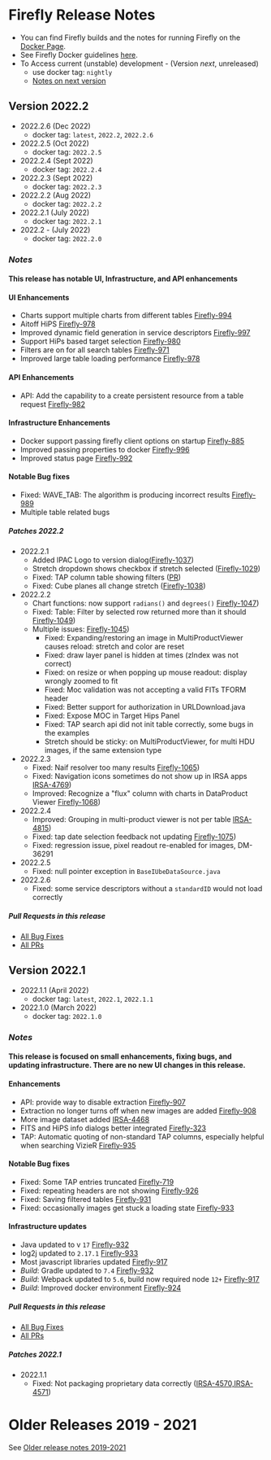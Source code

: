 # Firefly Release Notes

- You can find Firefly builds and the notes for running Firefly on the [Docker Page](https://hub.docker.com/r/ipac/firefly).
- See Firefly Docker guidelines [here](firefly-docker.md).
- To Access current (unstable) development - (Version _next_, unreleased) 
  - use docker tag: `nightly`
  - [Notes on next version](next-release-details.md)


## Version 2022.2 
- 2022.2.6 (Dec 2022)
  - docker tag: `latest`, `2022.2`, `2022.2.6`
- 2022.2.5 (Oct 2022)
  - docker tag: `2022.2.5`
- 2022.2.4 (Sept 2022)
  - docker tag: `2022.2.4`
- 2022.2.3 (Sept 2022)
  - docker tag: `2022.2.3`
- 2022.2.2 (Aug 2022)
  - docker tag: `2022.2.2`
- 2022.2.1 (July 2022)
  - docker tag: `2022.2.1`
- 2022.2 - (July 2022)
  - docker tag: `2022.2.0`

### _Notes_
#### This release has notable UI, Infrastructure, and  API enhancements

#### UI Enhancements
- Charts support multiple charts from different tables [Firefly-994](https://github.com/Caltech-IPAC/firefly/pull/1229)
- Aitoff HiPS [Firefly-978](https://github.com/Caltech-IPAC/firefly/pull/1207)
- Improved dynamic field generation in service descriptors [Firefly-997](https://github.com/Caltech-IPAC/firefly/pull/1226)
- Support HiPs based target selection [Firefly-980](https://github.com/Caltech-IPAC/firefly/pull/1227)
- Filters are on for all search tables [Firefly-971](https://github.com/Caltech-IPAC/firefly/pull/1213)
- Improved large table loading performance [Firefly-978](https://github.com/Caltech-IPAC/firefly/pull/1206)

#### API Enhancements
- API: Add the capability to a create persistent resource from a table request [Firefly-982](https://github.com/Caltech-IPAC/firefly/pull/1214)

#### Infrastructure Enhancements
- Docker support passing firefly client options on startup [Firefly-885](https://github.com/Caltech-IPAC/firefly/pull/1227)
- Improved passing properties to docker [Firefly-996](https://github.com/Caltech-IPAC/firefly/pull/1225)
- Improved status page [Firefly-992](https://github.com/Caltech-IPAC/firefly/pull/1218)

#### Notable Bug fixes
- Fixed: WAVE_TAB: The algorithm is producing incorrect results [Firefly-989](https://github.com/Caltech-IPAC/firefly/pull/1224)
- Multiple table related bugs


##### _Patches 2022.2_
- 2022.2.1
  - Added IPAC Logo to version dialog([Firefly-1037](https://github.com/Caltech-IPAC/firefly/pull/1225))
  - Stretch dropdown shows checkbox if stretch selected ([Firefly-1029](https://github.com/Caltech-IPAC/firefly/pull/1225))
  - Fixed: TAP column table showing filters ([PR](https://github.com/Caltech-IPAC/firefly/pull/1244))
  - Fixed: Cube planes all change stretch ([Firefly-1038](https://github.com/Caltech-IPAC/firefly/pull/1225))
- 2022.2.2
  - Chart functions: now support `radians()` and `degrees()` [Firefly-1047](https://github.com/Caltech-IPAC/firefly/pull/1254))
  - Fixed: Table: Filter by selected row returned more than it should [Firefly-1049](https://github.com/Caltech-IPAC/firefly/pull/1250))
  - Multiple issues: [Firefly-1045](https://github.com/Caltech-IPAC/firefly/pull/1248))
    - Fixed: Expanding/restoring an image in MultiProductViewer causes reload: stretch and color are reset
    - Fixed: draw layer panel is hidden at times (zIndex was not correct)
    - Fixed: on resize or when popping up mouse readout: display wrongly zoomed to fit 
    - Fixed: Moc validation was not accepting a valid FITs TFORM header
    - Fixed: Better support for authorization in URLDownload.java
    - Fixed: Expose MOC in Target Hips Panel
    - Fixed: TAP search api did not init table correctly, some bugs in the examples
    - Stretch should be sticky: on MultiProductViewer, for multi HDU images, if the same extension type
- 2022.2.3
  - Fixed: Naif resolver too many results [Firefly-1065](https://github.com/Caltech-IPAC/firefly/pull/1264))
  - Fixed: Navigation icons sometimes do not show up in IRSA apps [IRSA-4769](https://github.com/Caltech-IPAC/firefly/pull/1263))
  - Improved: Recognize a "flux" column with charts in DataProduct Viewer  [Firefly-1068](https://github.com/Caltech-IPAC/firefly/pull/1265))
- 2022.2.4
  - Improved: Grouping in multi-product viewer is not per table [IRSA-4815](https://github.com/Caltech-IPAC/firefly/pull/1270))
  - Fixed: tap date selection feedback not updating [Firefly-1075](https://github.com/Caltech-IPAC/firefly/pull/1271))
  - Fixed: regression issue, pixel readout re-enabled for images, DM-36291
- 2022.2.5
  - Fixed: null pointer exception in `BaseIUbeDataSource.java`
- 2022.2.6
  - Fixed: some service descriptors without a `standardID` would not load correctly



##### _Pull Requests in this release_
- [All Bug Fixes](https://github.com/caltech-ipac/firefly/pulls?q=is%3apr+milestone%3a2022.2+label%3abug)
- [All PRs](https://github.com/caltech-ipac/firefly/pulls?q=is%3apr++milestone%3a2022.2+)


## Version 2022.1
- 2022.1.1 (April 2022)
  - docker tag: `latest`, `2022.1`, `2022.1.1`
- 2022.1.0 (March 2022)
  - docker tag: `2022.1.0`

### _Notes_
#### This release is focused on small enhancements, fixing bugs, and updating infrastructure. There are no new UI changes in this release.

#### Enhancements
- API: provide way to disable extraction [Firefly-907](https://github.com/Caltech-IPAC/firefly/pull/1175)
- Extraction no longer turns off when new images are added [Firefly-908](https://github.com/Caltech-IPAC/firefly/pull/1174)
- More image dataset added [IRSA-4468](https://github.com/Caltech-IPAC/firefly/pull/1191)
- FITS and HiPS info dialogs better integrated [Firefly-323](https://github.com/Caltech-IPAC/firefly/pull/1185)
- TAP: Automatic quoting of non-standard TAP columns, especially helpful when searching VizieR [Firefly-935](https://github.com/Caltech-IPAC/firefly/pull/1182)

#### Notable Bug fixes
- Fixed: Some TAP entries truncated [Firefly-719](https://github.com/Caltech-IPAC/firefly/pull/1178)
- Fixed: repeating headers are not showing [Firefly-926](https://github.com/Caltech-IPAC/firefly/pull/1173)
- Fixed: Saving filtered tables [Firefly-931](https://github.com/Caltech-IPAC/firefly/pull/1180)
- Fixed: occasionally images get stuck a loading state  [Firefly-933](https://github.com/Caltech-IPAC/firefly/pull/1202)
  
#### Infrastructure updates
- Java updated to v `17`  [Firefly-932](https://github.com/Caltech-IPAC/firefly/pull/1192)
- log2j updated to `2.17.1` [Firefly-933](https://github.com/Caltech-IPAC/firefly/pull/1188)
- Most javascript libraries updated [Firefly-917](https://github.com/Caltech-IPAC/firefly/pull/1166)
- _Build_: Gradle updated to `7.4` [Firefly-932](https://github.com/Caltech-IPAC/firefly/pull/1192)
- _Build_: Webpack updated to `5.6`, build now required node `12+` [Firefly-917](https://github.com/Caltech-IPAC/firefly/pull/1166)
- _Build_: Improved docker environment [Firefly-924](https://github.com/Caltech-IPAC/firefly/pull/1166)


##### _Pull Requests in this release_
- [All Bug Fixes](https://github.com/caltech-ipac/firefly/pulls?q=is%3apr+milestone%3a2022.1+label%3abug)
- [All PRs](https://github.com/caltech-ipac/firefly/pulls?q=is%3apr++milestone%3a2022.1+)

##### _Patches 2022.1_
- 2022.1.1
  - Fixed: Not packaging proprietary data correctly ([IRSA-4570,IRSA-4571](https://github.com/Caltech-IPAC/firefly/pull/1209))
     


# Older Releases 2019 - 2021

See [Older release notes 2019-2021](older-release-notes-2019-2021.md)
